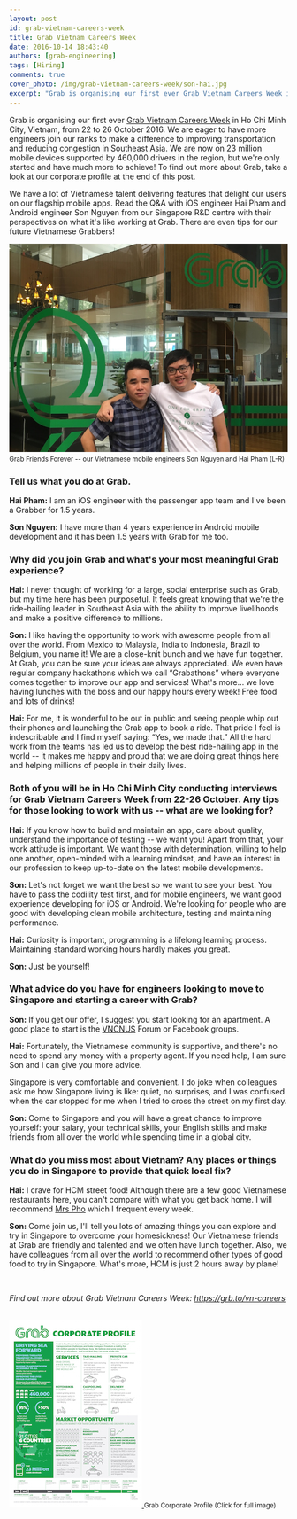 ```yaml
---
layout: post
id: grab-vietnam-careers-week
title: Grab Vietnam Careers Week
date: 2016-10-14 18:43:40
authors: [grab-engineering]
tags: [Hiring]
comments: true
cover_photo: /img/grab-vietnam-careers-week/son-hai.jpg
excerpt: "Grab is organising our first ever Grab Vietnam Careers Week in Ho Chi Minh City, Vietnam, from 22 to 26 October 2016. We are eager to have more engineers join our ranks to make a difference to improving transportation and reducing congestion in Southeast Asia. We are now on 23 million mobile devices supported by 460,000 drivers in the region, but we're only started and have much more to achieve! To find out more about Grab, take a look at our corporate profile at the end of this post."
---
```


Grab is organising our first ever <a href="https://grb.to/vn-careers">Grab Vietnam Careers Week</a> in Ho Chi Minh City, Vietnam, from 22 to 26 October 2016. We are eager to have more engineers join our ranks to make a difference to improving transportation and reducing congestion in Southeast Asia. We are now on 23 million mobile devices supported by 460,000 drivers in the region, but we're only started and have much more to achieve! To find out more about Grab, take a look at our corporate profile at the end of this post.

We have a lot of Vietnamese talent delivering features that delight our users on our flagship mobile apps. Read the Q&A with iOS engineer Hai Pham and Android engineer Son Nguyen from our Singapore R&D centre with their perspectives on what it's like working at Grab. There are even tips for our future Vietnamese Grabbers!

<div class="post-image-section">
  <img alt="Grab Friends Forever" src="/img/grab-vietnam-careers-week/son-hai.jpg">
  <small class="post-image-caption">Grab Friends Forever -- our Vietnamese mobile engineers Son Nguyen and Hai Pham (L-R)</small>
</div>

<h3>Tell us what you do at Grab.</h3>

<strong>Hai Pham:</strong> I am an iOS engineer with the passenger app team and I've been a Grabber for 1.5 years.

<strong>Son Nguyen:</strong> I have more than 4 years experience in Android mobile development and it has been 1.5 years with Grab for me too.

<h3>Why did you join Grab and what's your most meaningful Grab experience?</h3>

<strong>Hai:</strong> I never thought of working for a large, social enterprise such as Grab, but my time here has been purposeful. It feels great knowing that we're the ride-hailing leader in Southeast Asia with the ability to improve livelihoods and make a positive difference to millions.

<strong>Son:</strong> I like having the opportunity to work with awesome people from all over the world. From Mexico to Malaysia, India to Indonesia, Brazil to Belgium, you name it! We are a close-knit bunch and we have fun together. At Grab, you can be sure your ideas are always appreciated. We even have regular company hackathons which we call “Grabathons” where everyone comes together to improve our app and services! What's more… we love having lunches with the boss and our happy hours every week! Free food and lots of drinks!

<strong>Hai:</strong> For me, it is wonderful to be out in public and seeing people whip out their phones and launching the Grab app to book a ride. That pride I feel is indescribable and I find myself saying: “Yes, we made that.” All the hard work from the teams has led us to develop the best ride-hailing app in the world -- it makes me happy and proud that we are doing great things here and helping millions of people in their daily lives.

<h3>Both of you will be in Ho Chi Minh City conducting interviews for Grab Vietnam Careers Week from 22-26 October. Any tips for those looking to work with us -- what are we looking for?</h3>

<strong>Hai:</strong> If you know how to build and maintain an app, care about quality, understand the importance of testing -- we want you! Apart from that, your work attitude is important. We want those with determination, willing to help one another, open-minded with a learning mindset, and have an interest in our profession to keep up-to-date on the latest mobile developments.

<strong>Son:</strong> Let's not forget we want the best so we want to see your best. You have to pass the codility test first, and for mobile engineers, we want good experience developing for iOS or Android. We're looking for people who are good with developing clean mobile architecture, testing and maintaining performance.

<strong>Hai:</strong> Curiosity is important, programming is a lifelong learning process. Maintaining standard working hours hardly makes you great.

<strong>Son:</strong> Just be yourself!

<h3>What advice do you have for engineers looking to move to Singapore and starting a career with Grab?</h3>

<strong>Son:</strong> If you get our offer, I suggest you start looking for an apartment. A good place to start is the <a href="http://forum.vncnus.net/viewforum.php?f=163">VNCNUS</a> Forum or Facebook groups.

<strong>Hai:</strong> Fortunately, the Vietnamese community is supportive, and there's no need to spend any money with a property agent. If you need help, I am sure Son and I can give you more advice.

Singapore is very comfortable and convenient. I do joke when colleagues ask me how Singapore living is like: quiet, no surprises, and I was confused when the car stopped for me when I tried to cross the street on my first day.

<strong>Son:</strong> Come to Singapore and you will have a great chance to improve yourself: your salary, your technical skills, your English skills and make friends from all over the world while spending time in a global city.

<h3>What do you miss most about Vietnam? Any places or things you do in Singapore to provide that quick local fix?</h3>

<strong>Hai:</strong> I crave for HCM street food! Although there are a few good Vietnamese restaurants here, you can't compare with what you get back home. I will recommend <a href="http://www.mrspho.com/">Mrs Pho</a> which I frequent every week.

<strong>Son:</strong> Come join us, I'll tell you lots of amazing things you can explore and try in Singapore to overcome your homesickness! Our Vietnamese friends at Grab are friendly and talented and we often have lunch together. Also, we have colleagues from all over the world to recommend other types of good food to try in Singapore. What's more, HCM is just 2 hours away by plane!

<br>

<em>Find out more about Grab Vietnam Careers Week: <a href="https://grb.to/vn-careers">https://grb.to/vn-careers</a></em>

<br>

<div class="post-image-section">
  <a href="/img/grab-vietnam-careers-week/grab-corporate-profile.jpg">
    <img alt="Grab Corporate Profile" src="/img/grab-vietnam-careers-week/grab-corporate-profile-mini.jpg">
  </a>
  <small class="post-image-caption">Grab Corporate Profile (Click for full image)</small>
</div>
